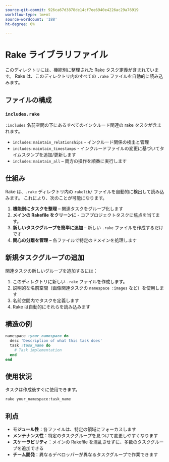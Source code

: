 ```yaml
---
source-git-commit: 926ca67d3878de14cf7ee6940e4226ac29a76919
workflow-type: tm+mt
source-wordcount: '188'
ht-degree: 0%

---
```

# Rake ライブラリファイル

このディレクトリには、機能別に整理された Rake タスク定義が含まれています。 Rake は、このディレクトリ内のすべての `.rake` ファイルを自動的に読み込みます。

## ファイルの構成

### `includes.rake`

`:includes` 名前空間の下にあるすべてのインクルード関連の rake タスクが含まれます。

- `includes:maintain_relationships` - インクルード関係の検出と管理
- `includes:maintain_timestamps` - インクルードファイルの変更に基づいてタイムスタンプを追加/更新します
- `includes:maintain_all` – 両方の操作を順番に実行します

## 仕組み

Rake は、`.rake` ディレクトリ内の `rakelib/` ファイルを自動的に検出して読み込みます。 これにより、次のことが可能になります。

1. **機能別にタスクを整理** – 関連タスクをグループ化します
2. **メインの Rakefile をクリーンに** - コアプロジェクトタスクに焦点を当てます。
3. **新しいタスクグループを簡単に追加** – 新しい `.rake` ファイルを作成するだけです
4. **関心の分離を管理** – 各ファイルで特定のドメインを処理します

## 新規タスクグループの追加

関連タスクの新しいグループを追加するには：

1. このディレクトリに新しい `.rake` ファイルを作成します。
2. 説明的な名前空間（画像関連タスクの `namespace :images` など）を使用します
3. 名前空間内でタスクを定義します
4. Rake は自動的にそれらを読み込みます

## 構造の例

```ruby
namespace :your_namespace do
  desc 'Description of what this task does'
  task :task_name do
    # Task implementation
  end
end
```

## 使用状況

タスクは作成後すぐに使用できます。

```bash
rake your_namespace:task_name
```

## 利点

- **モジュール性**：各ファイルは、特定の領域にフォーカスします
- **メンテナンス性**：特定のタスクグループを見つけて変更しやすくなります
- **スケーラビリティ**：メインの Rakefile を混乱させずに、多数のタスクグループを追加できる
- **チーム開発**：異なるデベロッパーが異なるタスクグループで作業できます
